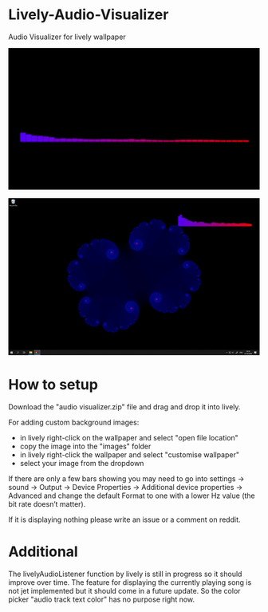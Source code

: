 # Lively-Audio-Visualizer
Audio Visualizer for lively wallpaper

![](resources/preview.gif)

![](resources/backgroundImg.gif)

# How to setup
Download the "audio visualizer.zip" file and drag and drop it into lively.

For adding custom background images:
  - in lively right-click on the wallpaper and select "open file location"
  - copy the image into the "images" folder
  - in lively right-click the wallpaper and select "customise wallpaper"
  - select your image from the dropdown

If there are only a few bars showing you may need to go into settings -> sound -> Output -> Device Properties -> Additional device properties -> Advanced and change the default Format to one with a lower Hz value (the bit rate doesn’t matter).

If it is displaying nothing please write an issue or a comment on reddit.

# Additional
The livelyAudioListener function by lively is still in progress so it should improve over time.
The feature for displaying the currently playing song is not jet implemented but it should come in a future update. So the color picker "audio track text color" has no purpose right now.
